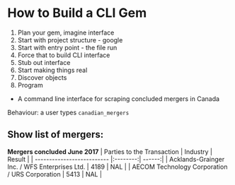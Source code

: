 # How to Build a CLI Gem

1. Plan your gem, imagine interface
2. Start with project structure - google
3. Start with entry point - the file run
4. Force that to build CLI interface
5. Stub out interface
6. Start making things real
7. Discover objects
8. Program

- A command line interface for scraping concluded mergers in Canada

Behaviour: a user types `canadian_mergers`

Show list of mergers:
------

__Mergers concluded June 2017__
| Parties to the Transaction | Industry | Result |
| -------------------------- |:--------:| ------:|
| Acklands-Grainger Inc. / WFS Enterprises Ltd. | 4189 | NAL |
| AECOM Technology Corporation / URS Corporation | 5413 | NAL |

